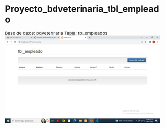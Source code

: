 # Proyecto_bdveterinaria_tbl_empleado
Base de datos: bdveterinaria Tabla: tbl_empleados
![ ](https://github.com/SantosM128/Proyecto_bdveterinaria_tbl_empleado/blob/1153600cbfb3f2e416b4366422c285fb0c5692b9/1.png)
